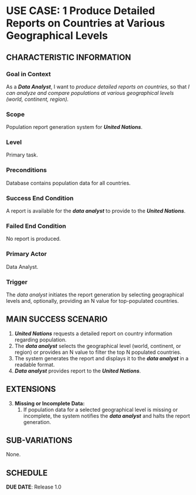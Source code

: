 # USE CASE: 1 Produce Detailed Reports on Countries at Various Geographical Levels

## CHARACTERISTIC INFORMATION

### Goal in Context
As a _**Data Analyst**_, I want to *produce detailed reports on countries*, so that *I can analyze and compare populations at various geographical levels (world, continent, region).*

### Scope

Population report generation system for _**United Nations**_.

### Level

Primary task.

### Preconditions

Database contains population data for all countries.

### Success End Condition

A report is available for the _**data analyst**_ to provide to the _**United Nations**_.

### Failed End Condition

No report is produced.

### Primary Actor

Data Analyst.

### Trigger
The *data analyst* initiates the report generation by selecting geographical levels and, optionally, providing an N value for top-populated countries.

## MAIN SUCCESS SCENARIO

1. _**United Nations**_ requests a detailed report on country information regarding population.
2. The _**data analyst**_ selects the geographical level (world, continent, or region) or provides an N value to filter the top N populated countries.
3. The system generates the report and displays it to the _**data analyst**_ in a readable format.
4. _**Data analyst**_ provides report to the _**United Nations**_.

## EXTENSIONS

3. **Missing or Incomplete Data:**
    1. If population data for a selected geographical level is missing or incomplete, the system notifies the _**data analyst**_ and halts the report generation.

## SUB-VARIATIONS

None.

## SCHEDULE

**DUE DATE**: Release 1.0